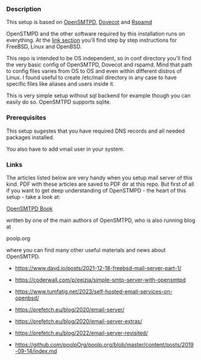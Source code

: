 ### Description

This setup is based on [OpenSMTPD](https://opensmtpd.org/), [Dovecot](https://www.dovecot.org/) and [Rspamd](https://www.rspamd.com/)

OpenSTMPD and the other software required by this installation runs on everything.
At the [link section](#links) you'll find step by step instructions for FreeBSD, Linux and OpenBSD.

This repo is intended to be OS independent, so in conf directory you'll find the very basic config of OpenSMTPD, Dovecot and rspamd.
Mind that path to config files varies from OS to OS and even within different distros of Linux.
I found useful to create /etc/mail directory in any case to have specific files like aliases and users inside it.

This is very simple setup without sql backend for example though you can easily do so.
OpenSMTPD supports sqlite.

### Prerequisites

This setup sugestes that you have required DNS records and all needed packages installed.

You also have to add vmail user in your system.

### Links

The articles listed below are very handy when you setup mail server of this kind.
PDF with these articles are saved to PDF dir at this repo.
But first of all if you want to get deep understanding of OpenSTMPD - the heart of this setup -
take a look at:

[OpenSMTPD Book](https://github.com/poolpOrg/OpenSMTPD-book)

written by one of the main authors of OpenSMTPD, who is also running blog at

poolp.org

where you can find many other useful materials and news about OpenSMTPD.

- https://www.davd.io/posts/2021-12-18-freebsd-mail-server-part-1/

- https://coderwall.com/p/eejzja/simple-smtp-server-with-opensmtpd

- https://www.tumfatig.net/2023/self-hosted-email-services-on-openbsd/

- https://prefetch.eu/blog/2020/email-server/

- https://prefetch.eu/blog/2020/email-server-extras/

- https://prefetch.eu/blog/2022/email-server-revisited/

- https://github.com/poolpOrg/poolp.org/blob/master/content/posts/2019-09-14/index.md
